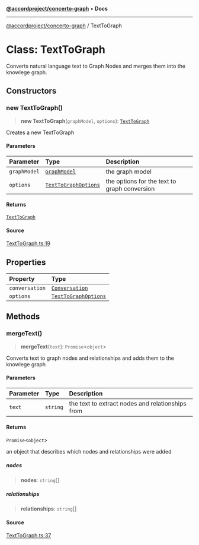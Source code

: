 [**@accordproject/concerto-graph**](../README.md) • **Docs**

***

[@accordproject/concerto-graph](../README.md) / TextToGraph

# Class: TextToGraph

Converts natural language text to Graph Nodes and merges them
into the knowlege graph.

## Constructors

### new TextToGraph()

> **new TextToGraph**(`graphModel`, `options`): [`TextToGraph`](TextToGraph.md)

Creates a new TextToGraph

#### Parameters

| Parameter | Type | Description |
| :------ | :------ | :------ |
| `graphModel` | [`GraphModel`](GraphModel.md) | the graph model |
| `options` | [`TextToGraphOptions`](../type-aliases/TextToGraphOptions.md) | the options for the text to graph conversion |

#### Returns

[`TextToGraph`](TextToGraph.md)

#### Source

[TextToGraph.ts:19](https://github.com/accordproject/lab-concerto-graph/blob/9e94edc926719638323f93597ac11c7873b63663/src/TextToGraph.ts#L19)

## Properties

| Property | Type |
| :------ | :------ |
| `conversation` | [`Conversation`](Conversation.md) |
| `options` | [`TextToGraphOptions`](../type-aliases/TextToGraphOptions.md) |

## Methods

### mergeText()

> **mergeText**(`text`): `Promise`\<`object`\>

Converts text to graph nodes and relationships and adds them to the knowlege graph

#### Parameters

| Parameter | Type | Description |
| :------ | :------ | :------ |
| `text` | `string` | the text to extract nodes and relationships from |

#### Returns

`Promise`\<`object`\>

an object that describes which nodes and relationships were added

##### nodes

> **nodes**: `string`[]

##### relationships

> **relationships**: `string`[]

#### Source

[TextToGraph.ts:37](https://github.com/accordproject/lab-concerto-graph/blob/9e94edc926719638323f93597ac11c7873b63663/src/TextToGraph.ts#L37)

